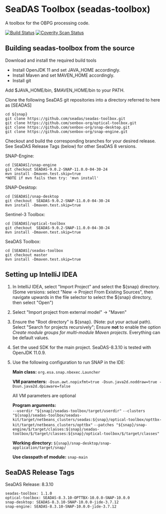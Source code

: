 SeaDAS Toolbox (seadas-toolbox)
==========================

A toolbox for the OBPG processing code.

[![Build Status](https://travis-ci.org/senbox-org/s3tbx.svg?branch=master)](https://travis-ci.org/senbox-org/s3tbx)
[![Coverity Scan Status](https://scan.coverity.com/projects/7247/badge.svg)](https://scan.coverity.com/projects/senbox-org-s3tbx)

Building seadas-toolbox from the source
------------------------------

Download and install the required build tools
* Install OpenJDK 11 and set JAVA_HOME accordingly.
* Install Maven and set MAVEN_HOME accordingly.
* Install git

Add $JAVA_HOME/bin, $MAVEN_HOME/bin to your PATH.

Clone the following SeaDAS git repositories into a directory referred to here as [SEADAS]

    cd ${snap}
    git clone https://github.com/seadas/seadas-toolbox.git
    git clone https://github.com/senbox-org/optical-toolbox.git
    git clone https://github.com/senbox-org/snap-desktop.git
    git clone https://github.com/senbox-org/snap-engine.git

Checkout and build the corresponding branches for your desired release.  See SeaDAS Release Tags (below) for other SeaDAS 8 versions.

SNAP-Engine:

    cd [SEADAS]/snap-engine
    git checkout SEADAS-9.0.2-SNAP-11.0.0-04-30-24
    mvn install -Dmaven.test.skip=true
    *NOTE if mvn fails then try: 'mvn install'

SNAP-Desktop:

    cd [SEADAS]/snap-desktop
    git checkout  SEADAS-9.0.2-SNAP-11.0.0-04-30-24
    mvn install -Dmaven.test.skip=true

Sentinel-3 Toolbox:

    cd [SEADAS]/optical-toolbox
    git checkout  SEADAS-9.0.2-SNAP-11.0.0-04-30-24
    mvn install -Dmaven.test.skip=true

SeaDAS Toolbox:

    cd [SEADAS]/seadas-toolbox
    git checkout master
    mvn install -Dmaven.test.skip=true



Setting up IntelliJ IDEA
------------------------


1. In IntelliJ IDEA, select "Import Project" and select the ${snap} directory. (Some versions: select "New -> Project From Existing Sources", then navigate upwards in the file selector to select the ${snap} directory, then select "Open")
2. Select "Import project from external model" -> "Maven"
3. Ensure the "Root directory" is ${snap}. (Note: put your actual path).
   Select "Search for projects recursively"; Ensure **not** to enable the option *Create module groups for multi-module Maven projects*. Everything can be default values.

4. Set the used SDK for the main project. SeaDAS-8.3.10 is tested with OpenJDK 11.0.9.

5. Use the following configuration to run SNAP in the IDE:

   **Main class:** `org.esa.snap.nbexec.Launcher`

   **VM parameters:** `-Dsun.awt.nopixfmt=true -Dsun.java2d.noddraw=true -Dsun.java2d.dpiaware=false`

   All VM parameters are optional

   **Program arguments:**    
   `--userdir "${snap}/seadas-toolbox/target/userdir"`
   `--clusters "${snap}/seadas-toolbox/seadas-kit/target/netbeans_clusters/seadas:${snap}/optical-toolbox/opttbx-kit/target/netbeans_clusters/opttbx"`
   `--patches "${snap}/snap-engine/$/target/classes:${snap}/seadas-toolbox/$/target/classes:${snap}/optical-toolbox/$/target/classes"`

   **Working directory:** `${snap}/snap-desktop/snap-application/target/snap/`

   **Use classpath of module:** `snap-main`



SeaDAS Release Tags
------------------------
SeaDAS Release: 8.3.10

    seadas-toolbox: 1.1.0		
    optical-toolbox: SEADAS-8.3.10-OPTTBX-10.0.0-SNAP-10.0.0	
    snap-desktop: SEADAS-8.3.10-SNAP-10.0.0-jide-3.7.12	
    snap-engine: SEADAS-8.3.10-SNAP-10.0.0-jide-3.7.12	



